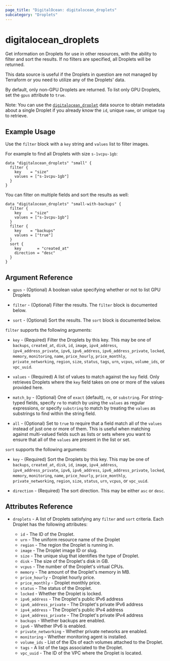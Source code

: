 ```yaml
---
page_title: "DigitalOcean: digitalocean_droplets"
subcategory: "Droplets"
---
```


# digitalocean_droplets

Get information on Droplets for use in other resources, with the ability to filter and sort the results.
If no filters are specified, all Droplets will be returned.

This data source is useful if the Droplets in question are not managed by Terraform or you need to
utilize any of the Droplets' data.

By default, only non-GPU Droplets are returned. To list only GPU Droplets, set
the `gpus` attribute to `true`.

Note: You can use the [`digitalocean_droplet`](droplet) data source to obtain metadata
about a single Droplet if you already know the `id`, unique `name`, or unique `tag` to retrieve.

## Example Usage

Use the `filter` block with a `key` string and `values` list to filter images.

For example to find all Droplets with size `s-1vcpu-1gb`:

```hcl
data "digitalocean_droplets" "small" {
  filter {
    key    = "size"
    values = ["s-1vcpu-1gb"]
  }
}
```

You can filter on multiple fields and sort the results as well:

```hcl
data "digitalocean_droplets" "small-with-backups" {
  filter {
    key    = "size"
    values = ["s-1vcpu-1gb"]
  }
  filter {
    key    = "backups"
    values = ["true"]
  }
  sort {
    key       = "created_at"
    direction = "desc"
  }
}
```

## Argument Reference

* `gpus` - (Optional) A boolean value specifying whether or not to list GPU Droplets

* `filter` - (Optional) Filter the results.
  The `filter` block is documented below.

* `sort` - (Optional) Sort the results.
  The `sort` block is documented below.

`filter` supports the following arguments:

* `key` - (Required) Filter the Droplets by this key. This may be one of `backups`, `created_at`, `disk`, `id`,
  `image`, `ipv4_address`, `ipv4_address_private`, `ipv6`, `ipv6_address`, `ipv6_address_private`, `locked`,
  `memory`, `monitoring`, `name`, `price_hourly`, `price_monthly`, `private_networking`, `region`, `size`,
  `status`, `tags`, `urn`, `vcpus`, `volume_ids`, or `vpc_uuid`.

* `values` - (Required) A list of values to match against the `key` field. Only retrieves Droplets
  where the `key` field takes on one or more of the values provided here.
  
* `match_by` - (Optional) One of `exact` (default), `re`, or `substring`. For string-typed fields, specify `re` to
  match by using the `values` as regular expressions, or specify `substring` to match by treating the `values` as
  substrings to find within the string field.
  
* `all` - (Optional) Set to `true` to require that a field match all of the `values` instead of just one or more of
  them. This is useful when matching against multi-valued fields such as lists or sets where you want to ensure
  that all of the `values` are present in the list or set.
 
`sort` supports the following arguments:

* `key` - (Required) Sort the Droplets by this key. This may be one of `backups`, `created_at`, `disk`, `id`,
  `image`, `ipv4_address`, `ipv4_address_private`, `ipv6`, `ipv6_address`, `ipv6_address_private`, `locked`,
  `memory`, `monitoring`, `name`, `price_hourly`, `price_monthly`, `private_networking`, `region`, `size`,
  `status`, `urn`, `vcpus`, or `vpc_uuid`.

* `direction` - (Required) The sort direction. This may be either `asc` or `desc`.

## Attributes Reference

* `droplets` - A list of Droplets satisfying any `filter` and `sort` criteria. Each Droplet has the following attributes:  

  - `id` - The ID of the Droplet.
  - `urn` - The uniform resource name of the Droplet
  - `region` - The region the Droplet is running in.
  - `image` - The Droplet image ID or slug.
  - `size` - The unique slug that identifies the type of Droplet.
  - `disk` - The size of the Droplet's disk in GB.
  - `vcpus` - The number of the Droplet's virtual CPUs.
  - `memory` - The amount of the Droplet's memory in MB.
  - `price_hourly` - Droplet hourly price.
  - `price_monthly` - Droplet monthly price.
  - `status` - The status of the Droplet.
  - `locked` - Whether the Droplet is locked.
  - `ipv6_address` - The Droplet's public IPv6 address
  - `ipv6_address_private` - The Droplet's private IPv6 address
  - `ipv4_address` - The Droplet's public IPv4 address
  - `ipv4_address_private` - The Droplet's private IPv4 address
  - `backups` - Whether backups are enabled.
  - `ipv6` - Whether IPv6 is enabled.
  - `private_networking` - Whether private networks are enabled.
  - `monitoring` - Whether monitoring agent is installed.
  - `volume_ids` - List of the IDs of each volumes attached to the Droplet.
  - `tags` - A list of the tags associated to the Droplet.
  - `vpc_uuid` - The ID of the VPC where the Droplet is located.

